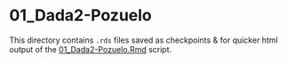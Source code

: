 # 01_Dada2-Pozuelo

This directory contains `.rds` files saved as checkpoints & for quicker html output of the [01_Dada2-Pozuelo.Rmd](../../../../scripts/analysis-individual/Pozuelo-2015/01_Dada2-Pozuelo.Rmd) script.